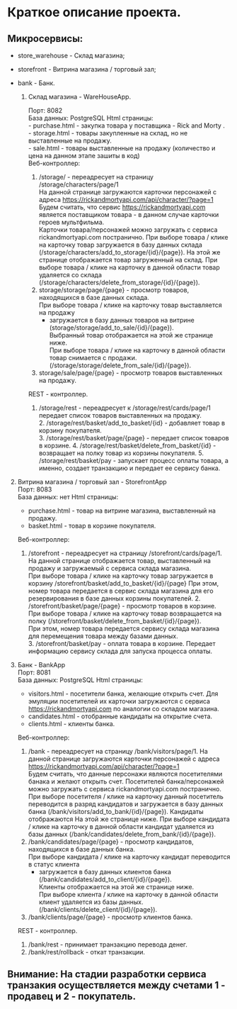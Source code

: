 # Краткое описание проекта.  

## Микросервисы:
- store_warehouse - Склад магазина;  
- storefront - Витрина магазина / торговый зал;  
- bank - Банк.  

  1. Склад магазина - WareHouseApp.  
  
      Порт: 8082  
      База данных: PostgreSQL
      Html страницы:  
          - purchase.html - закупка товара у поставщика - Rick and Morty .  
          - storage.html - товары закупленные на склад, но не выставленные на продажу.  
          - sale.html - товары выставленные на продажу (количество и цена на данном этапе зашиты в код)  
      Веб-контроллер:  
     1. /storage/ - переадресует на страницу /storage/characters/page/1  
      На данной странице загружаются карточки персонажей с адреса https://rickandmortyapi.com/api/character/?page=1  
      Будем считать, что сервис https://rickandmortyapi.com является поставщиком товара -
        в данном случае карточки героев мультфильма.  
      Карточки товара/персонажей можно загружать с сервиса rickandmortyapi.com постранично.
      При выборе товара / клике на карточку товар загружается в базу данных склада (/storage/characters/add_to_storage/{id}/{page}). 
      На этой же странице отображается товар загруженный на склад.
        При выборе товара / клике на карточку в данной области товар удаляется со склада
        (/storage/characters/delete_from_storage/{id}/{page}).
     2. storage/storage/page/{page} - просмотр товаров, находящихся в базе данных склада.  
        При выборе товара / клике на карточку товар выставляется на продажу
        - загружается в базу данных товаров на витрине (storage/storage/add_to_sale/{id}/{page}).  
           Выбранный товар отображается на этой же странице ниже.  
            При выборе товара / клике на карточку в данной области товар снимается с продажи.
          (/storage/storage/delete_from_sale/{id}/{page}).  
     3. storage/sale/page/{page} - просмотр товаров выставленных на продажу.  
       
     REST - контроллер.  
     1. /storage/rest - переадресует к /storage/rest/cards/page/1  
         передает список товаров выставленных на продажу.  
        2. /storage/rest/basket/add_to_basket/{id} - добавляет товар в корзину покупателя.  
        3. /storage/rest/basket/page/{page} - передает список товаров в корзине.
        4. /storage/rest/basket/delete_from_basket/{id} - возвращает на полку товар из корзины покупателя.
        5. /storage/rest/basket/pay - запускает процесс оплаты товара, 
        а именно, создает транзакцию и передает ее сервису банка.
        
2. Витрина магазина / торговый зал - StorefrontApp  
   Порт: 8083  
   База данных: нет
   Html страницы:
    - purchase.html - товар на витрине магазина, выставленный на продажу.
    - basket.html - товар в корзине покупателя.  
   
    Веб-контроллер:
    1. /storefront - переадресует на страницу /storefront/cards/page/1.
       На данной странице отображается товар, выставленный на продажу и загружаемый с сервиса склада магазина.  
       При выборе товара / клике на карточку товар загружается в корзину /storefront/basket/add_to_basket/{id}/{page}
       При этом, номер товара передается в сервис склада магазина 
        для его резервирования в базе данных корзины покупателей.
       2. /storefront/basket/page/{page} - просмотр товаров в корзине.  
          При выборе товара / клике на карточку товар возвращается на полку (/storefront/basket/delete_from_basket/{id}/{page}).  
       При этом, номер товара передается сервису склада магазина для перемещения товара между базами данных.  
       3. /storefront/basket/pay - оплата товара в корзине. Передает информацию сервису склада для запуска процесса оплаты.  
       
3. Банк - BankApp  
   Порт: 8081  
   База данных: PostgreSQL
   Html страницы:  
   - visitors.html - посетители банка, желающие открыть счет. 
    Для эмуляции посетителей их карточки загружаются с сервиса https://rickandmortyapi.com по аналогии со складом магазина.  
   - candidates.html - отобранные кандидаты на открытие счета.  
   - clients.html - клиенты банка.  

   Веб-контроллер:
    1. /bank - переадресует на страницу /bank/visitors/page/1.
       На данной странице загружаются карточки персонажей с адреса https://rickandmortyapi.com/api/character/?page=1  
       Будем считать, что данные персонажи являются посетителями банака и желают открыть счет.
       Посетителей банка/персонажей можно загружать с сервиса rickandmortyapi.com постранично.
       При выборе посетителя / клике на карточку данный посетитель переводится в разряд кандидатов
        и загружается в базу данных банка (/bank/visitors/add_to_bank/{id}/{page}).
       Кандидаты отображаются На этой же странице ниже.
       При выборе кандидата / клике на карточку в данной области кандидат удаляется из базы данных
       (/bank/candidates/delete_from_bank/{id}/{page}).
    2. /bank/candidates/page/{page} - просмотр кандидатов, находящихся в базе данных банка.  
       При выборе кандидата / клике на карточку кандидат переводится в статус клиента
        - загружается в базу данных клиентов банка (/bank/candidates/add_to_client/{id}/{page}).  
          Клиенты отображается на этой же странице ниже.  
          При выборе клиента / клике на карточку в данной области клиент удаляется из базы данных.
          (/bank/clients/delete_client/{id}/{page}).
    3. /bank/clients/page/{page} - просмотр клиентов банка.

   REST - контроллер.
    1. /bank/rest - принимает транзакцию перевода денег.  
   2. /bank/rest/rollback - откат транзакции.  

## Внимание: На стадии разработки сервиса транзакия осуществляется между счетами 1 - продавец и 2 - покупатель.  
